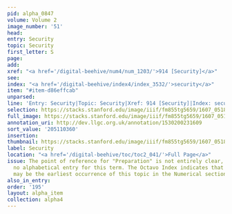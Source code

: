 ```yaml
---
pid: alpha_0847
volume: Volume 2
image_number: '51'
head:
entry: Security
topic: Security
first_letter: S
page:
add:
xref: "<a href='/digital-beehive/num4/num_1203/'>914 [Security]</a>"
see:
index: "<a href='/digital-beehive/index4/index_3532/'>security</a>"
item: "#item-d86effcab"
unparsed:
line: 'Entry: Security|Topic: Security|Xref: 914 [Security]|Index: security|#item-d86effcab'
selection: https://stacks.stanford.edu/image/iiif/fm855tg5659/1607_0518/247,360,3120,438/full/0/default.jpg
full_image: https://stacks.stanford.edu/image/iiif/fm855tg5659/1607_0518/full/full/0/default.jpg
annotation_uri: http://dev.llgc.org.uk/annotation/1530200231609
sort_value: '205110360'
insertion:
thumbnail: https://stacks.stanford.edu/image/iiif/fm855tg5659/1607_0518/247,360,600,180/250,/0/default.jpg
label: Security
location: "<a href='/digital-beehive/toc/toc2_041/'>Full Page</a>"
issue: The point of reference for "Preparation" is not entirely clear, as there is
  no alphabetical entry for this term. The Octavo Index indicates that 636 [Preparation]
  may be the earliest occurrence of this topic in the Numerical section of the Alvearium.
also_in_entry:
order: '195'
layout: alpha_item
collection: alpha4
---
```

